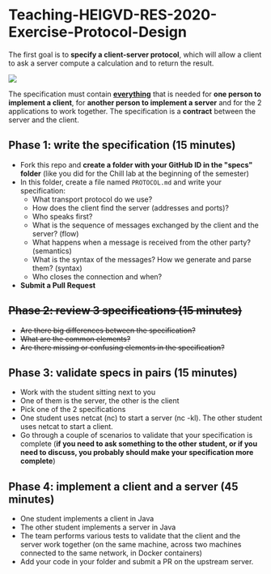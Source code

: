 # Teaching-HEIGVD-RES-2020-Exercise-Protocol-Design
The first goal is to **specify a client-server protocol**, which will allow a client to ask a server compute a calculation and to return the result. 

![](https://upload.wikimedia.org/wikipedia/commons/thumb/d/d1/Calculator_on_macOS.png/381px-Calculator_on_macOS.png)



The specification must contain <u>**everything**</u> that is needed for **one person to implement a client**, for **another person to implement a server** and for the 2 applications to work together. The specification is a **contract** between the server and the client.

## Phase 1: write the specification (15 minutes)

* Fork this repo and **create a folder with your GitHub ID in the "specs" folder** (like you did for the Chill lab at the beginning of the semester)
* In this folder, create a file named `PROTOCOL.md` and write your specification:
  * What transport protocol do we use?
  * How does the client find the server (addresses and ports)?
  * Who speaks first?
  * What is the sequence of messages exchanged by the client and the server? (flow)
  *  What happens when a message is received from the other party? (semantics)
  * What is the syntax of the messages? How we generate and parse them? (syntax)
  * Who closes the connection and when?
* **Submit a Pull Request**

## ~~Phase 2: review 3 specifications (15 minutes)~~

- ~~Are there big differences between the specification?~~
- ~~What are the common elements?~~
- ~~Are there missing or confusing elements in the specification?~~

## Phase 3: validate specs in pairs (15 minutes)

* Work with the student sitting next to you
* One of them is the server, the other is the client
* Pick one of the 2 specifications
* One student uses netcat (nc) to start a server (nc -kl). The other student uses netcat to start a client.
* Go through a couple of scenarios to validate that your specification is complete (**if you need to ask something to the other student, or if you need to discuss, you probably should make your specification more complete**)

## Phase 4: implement a client and a server (45 minutes)

- One student implements a client in Java
- The other student implements a server in Java
- The team performs various tests to validate that the client and the server work together (on the same machine, across two machines connected to the same network, in Docker containers)
- Add your code in your folder and submit a PR on the upstream server.



